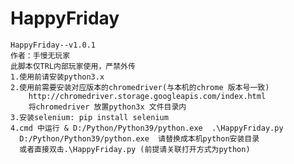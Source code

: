 # HappyFriday
    HappyFriday--v1.0.1
    作者：手慢无玩家
    此脚本仅TRL内部玩家使用，严禁外传
    1.使用前请安装python3.x
    2.使用前需要安装对应版本的chromedriver(与本机的chrome 版本号一致)
        http://chromedriver.storage.googleapis.com/index.html
        将chromedriver 放置python3x 文件目录内
    3.安装selenium: pip install selenium
    4.cmd 中运行 & D:/Python/Python39/python.exe  .\HappyFriday.py
      D:/Python/Python39/python.exe  请替换成本机python安装目录
      或者直接双击.\HappyFriday.py (前提请关联打开方式为python)

